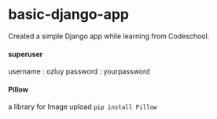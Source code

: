 # basic-django-app
Created a simple Django app while learning from Codeschool.

#### superuser
username : ozluy
password : yourpassword

#### Pillow
a library for Image upload
`pip install Pillow`
